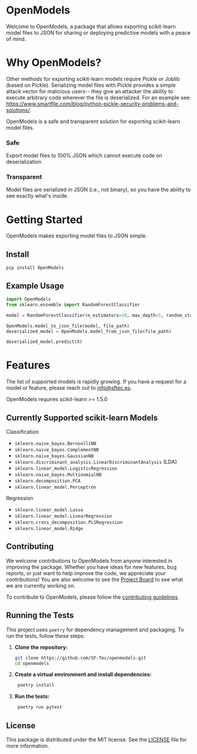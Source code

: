 # OpenModels

Welcome to OpenModels, a package that allows exporting scikit-learn model files to JSON for sharing or deploying predictive models with a peace of mind.

# Why OpenModels?

Other methods for exporting scikit-learn models require Pickle or Joblib (based on Pickle). Serializing model files with Pickle provides a simple attack vector for malicious users-- they give an attacker the ability to execute arbitrary code wherever the file is deserialized. For an example see: https://www.smartfile.com/blog/python-pickle-security-problems-and-solutions/.

OpenModels is a safe and transparent solution for exporting scikit-learn model files.

### Safe

Export model files to 100% JSON which cannot execute code on deserialization.

### Transparent

Model files are serialized in JSON (i.e., not binary), so you have the ability to see exactly what's inside.

# Getting Started

OpenModels makes exporting model files to JSON simple.

## Install

```
pip install OpenModels
```

## Example Usage

```python
import OpenModels
from sklearn.ensemble import RandomForestClassifier

model = RandomForestClassifier(n_estimators=10, max_depth=5, random_state=0).fit(X, y)

OpenModels.model_to_json_file(model, file_path)
deserialized_model = OpenModels.model_from_json_file(file_path)

deserialized_model.predict(X)
```

# Features

The list of supported models is rapidly growing. If you have a request for a model or feature, please reach out to info@sftec.es.

OpenModels requires scikit-learn >= 1.5.0

## Currently Supported scikit-learn Models

Classification

- `sklearn.naive_bayes.BernoulliNB`
- `sklearn.naive_bayes.ComplementNB`
- `sklearn.naive_bayes.GaussianNB`
- `sklearn.discriminant_analysis.LinearDiscriminantAnalysis` (LDA)
- `sklearn.linear_model.LogisticRegression`
- `sklearn.naive_bayes.MultinomialNB`
- `sklearn.decomposition.PCA`
- `sklearn.linear_model.Perceptron`

Regression

- `sklearn.linear_model.Lasso`
- `sklearn.linear_model.LinearRegression`
- `sklearn.cross_decomposition.PLSRegression`
- `sklearn.linear_model.Ridge`

## Contributing

We welcome contributions to OpenModels from anyone interested in improving the package. Whether you have ideas for new features, bug reports, or just want to help improve the code, we appreciate your contributions! You are also welcome to see the [Project Board]() to see what we are currently working on.

To contribute to OpenModels, please follow the [contributing guidelines](CONTRIBUTING.md).

## Running the Tests

This project uses `poetry` for dependency management and packaging. To run the tests, follow these steps:

1. **Clone the repository:**

   ```bash
   git clone https://github.com/SF-Tec/openmodels.git
   cd openmodels
   ```

2. **Create a virtual environment and install dependencies:**

   ```bash
    poetry install
   ```

3. **Run the tests:**

   ```bash
    poetry run pytest
   ```

## License

This package is distributed under the MIT license. See the [LICENSE](LICENSE) file for more information.
